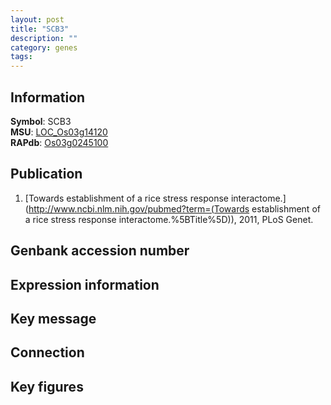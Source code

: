 ```yaml
---
layout: post
title: "SCB3"
description: ""
category: genes
tags: 
---
```


## Information
__Symbol__: SCB3  
__MSU__: [LOC_Os03g14120](http://rice.plantbiology.msu.edu/cgi-bin/ORF_infopage.cgi?orf=LOC_Os03g14120)  
__RAPdb__: [Os03g0245100](http://rapdb.dna.affrc.go.jp/viewer/gbrowse_details/irgsp1?name=Os03g0245100)  

## Publication
1. [Towards establishment of a rice stress response interactome.](http://www.ncbi.nlm.nih.gov/pubmed?term=(Towards establishment of a rice stress response interactome.%5BTitle%5D)), 2011, PLoS Genet.

## Genbank accession number

## Expression information

## Key message

## Connection

## Key figures


